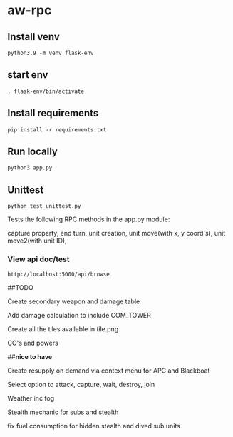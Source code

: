 # aw-rpc

## Install venv

    python3.9 -m venv flask-env

## start env

    . flask-env/bin/activate

## Install requirements

    pip install -r requirements.txt

## Run locally

    python3 app.py

## Unittest

    python test_unittest.py



Tests the following RPC methods in the app.py module:

capture property,
end turn,
unit creation,
unit move(with x, y coord's),
unit move2(with unit ID),



### View api doc/test

    http://localhost:5000/api/browse


##TODO

Create secondary weapon and damage table

Add damage calculation to include COM_TOWER

Create all the tiles available in tile.png

CO's and powers

##**nice to have**

Create resupply on demand via context menu for APC and Blackboat

Select option to attack, capture, wait, destroy, join

Weather inc fog

Stealth mechanic for subs and stealth

fix fuel consumption for hidden stealth and dived sub units
